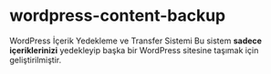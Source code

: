 # wordpress-content-backup
WordPress İçerik Yedekleme ve Transfer Sistemi  Bu sistem **sadece içeriklerinizi** yedekleyip başka bir WordPress sitesine taşımak için geliştirilmiştir.

